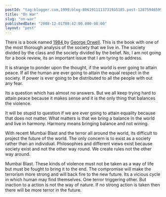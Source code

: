 ```yaml
---
postId: "tag:blogger.com,1999:blog-8061911113731935185.post-1287594659943118350"
title: "On War"
slug: "on-war"
publishedDate: "2008-12-01T08:42:00.000-08:00"
layout: "post"
---
```


There is a book named [1984 ](http://en.wikipedia.org/wiki/1984)by [George
Orwell](http://en.wikipedia.org/wiki/George_Orwell). This is the book with one
of the most thorough analysis of the society that we live in. The society
divided by the class and the society divided by the belief. No, I am not going
for a book review, its an important issue that I am tyring to address.  

  

It is strange to ponder upon the thought, if the world is ever going to attain
peace. If all the human are ever going to attain the equal respect in the
society. If power is ever going to be distributed to all the people with out
any fear.

  

Its a question which has almost no answers. But we all keep trying hard to
attain peace because it makes sense and it is the only thing that balances the
violence.

  

It will be stupid to question if we are ever going to attain equality because
that does not matter. What matters is that we bring a balance in the world and
live in harmony. Harmony means bringing balance and not wining.

  

With recent Mumbai Blast and the terror all around the world, its difficult to
project the future of the world. The only concern is to exist as a society
rather than an individual. Philosophies and different views exist because
society exist and not the other way round. We create rules not the other way
around.

  

Mumbai Blast. These kinds of violence must not be taken as a way of life but
must be fought to bring it to the end. The compromise will make the terrorism
more strong and will back fire to the new future. Its a vicious cycle in which
human may find themselves. One terror triggering other. But inaction to a
action is not the way of nature. If no strong action is taken then there will
be more terror in the future.

  

